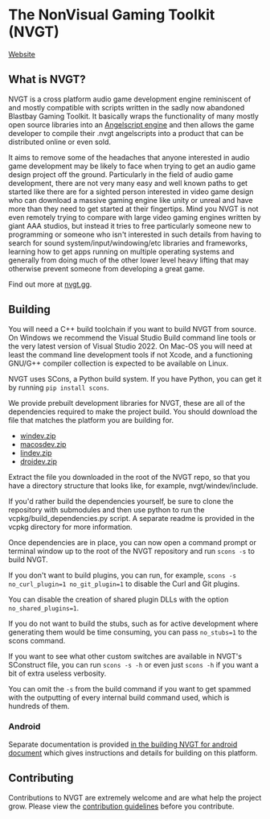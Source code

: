 # The NonVisual Gaming Toolkit (NVGT)
[Website](https://nvgt.gg)

## What is NVGT?
NVGT is a cross platform audio game development engine reminiscent of and mostly compatible with scripts written in the sadly now abandoned Blastbay Gaming Toolkit. It basically wraps the functionality of many mostly open source libraries into an [Angelscript engine](https://www.angelcode.com/angelscript/) and then allows the game developer to compile their .nvgt angelscripts into a product that can be distributed online or even sold.

It aims to remove some of the headaches that anyone interested in audio game development may be likely to face when trying to get an audio game design project off the ground. Particularly in the field of audio game development, there are not very many easy and well known paths to get started like there are for a sighted person interested in video game design who can download a massive gaming engine like unity or unreal and have more than they need to get started at their fingertips. Mind you NVGT is not even remotely trying to compare with large video gaming engines written by giant AAA studios, but instead it tries to free particularly someone new to programming or someone who isn't interested in such details from having to search for sound system/input/windowing/etc libraries and frameworks, learning how to get apps running on multiple operating systems and generally from doing much of the other lower level heavy lifting that may otherwise prevent someone from developing a great game.

Find out more at [nvgt.gg](https://nvgt.gg).

## Building
You will need a C++ build toolchain if you want to build NVGT from source. On Windows we recommend the Visual Studio Build command line tools or the very latest version of Visual Studio 2022. On Mac-OS you will need at least the command line development tools if not Xcode, and a functioning GNU/G++ compiler collection is expected to be available on Linux.

NVGT uses SCons, a Python build system. If you have Python, you can get it by running `pip install scons`.

We provide prebuilt development libraries for NVGT, these are all of the dependencies required to make the project build. You should download the file that matches the platform you are building for.
* [windev.zip](https://nvgt.gg/windev.zip)
* [macosdev.zip](https://nvgt.gg/macosdev.zip)
* [lindev.zip](https://nvgt.gg/lindev.zip)
* [droidev.zip](https://nvgt.gg/droidev.zip)

Extract the file you downloaded in the root of the NVGT repo, so that you have a directory structure that looks like, for example, nvgt/windev/include.

If you'd rather build the dependencies yourself, be sure to clone the repository with submodules and then use python to run the vcpkg/build_dependencies.py script. A separate readme is provided in the vcpkg directory for more information.

Once dependencies are in place, you can now open a command prompt or terminal window up to the root of the NVGT repository and run `scons -s` to build NVGT.

If you don't want to build plugins, you can run, for example, `scons -s no_curl_plugin=1 no_git_plugin=1` to disable the Curl and Git plugins.

You can disable the creation of shared plugin DLLs with the option `no_shared_plugins=1`.

If you do not want to build the stubs, such as for active development where generating them would be time consuming, you can pass `no_stubs=1` to the scons command.

If you want to see what other custom switches are available in NVGT's SConstruct file, you can run `scons -s -h` or even just `scons -h` if you want a bit of extra useless verbosity.

You can omit the `-s` from the build command if you want to get spammed with the outputting of every internal build command used, which is hundreds of them.

### Android
Separate documentation is provided [in the building NVGT for android document](https://github.com/samtupy/nvgt/blob/main/doc/src/advanced/Building%20NVGT%20for%20Android.md) which gives instructions and details for building on this platform.

## Contributing
Contributions to NVGT are extremely welcome and are what help the project grow. Please view the [contribution guidelines](.github/CONTRIBUTING.md) before you contribute.

